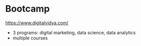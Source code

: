 # Bootcamp

https://www.digitalvidya.com/
- 3 programs: digital marketing, data science, data analytics
- multiple courses
